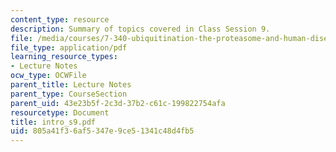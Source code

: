 ```yaml
---
content_type: resource
description: Summary of topics covered in Class Session 9.
file: /media/courses/7-340-ubiquitination-the-proteasome-and-human-disease-fall-2004/805a41f36af5347e9ce51341c48d4fb5_intro_s9.pdf
file_type: application/pdf
learning_resource_types:
- Lecture Notes
ocw_type: OCWFile
parent_title: Lecture Notes
parent_type: CourseSection
parent_uid: 43e23b5f-2c3d-37b2-c61c-199822754afa
resourcetype: Document
title: intro_s9.pdf
uid: 805a41f3-6af5-347e-9ce5-1341c48d4fb5
---
```

